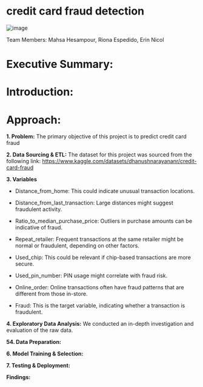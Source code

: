 # credit card fraud detection

![image](https://github.com/user-attachments/assets/32cce6b1-83bc-41da-8843-7e4f8510ce98)




Team Members: Mahsa Hesampour, Riona Espedido, Erin Nicol

# Executive Summary:


# Introduction:

# Approach:


**1. Problem:**
The primary objective of this project is to predict credit card fraud

**2. Data Sourcing & ETL:**
The dataset for this project was sourced from the following link:
https://www.kaggle.com/datasets/dhanushnarayananr/credit-card-fraud

**3. Variables**

- Distance_from_home: This could indicate unusual transaction locations.

- Distance_from_last_transaction: Large distances might suggest fraudulent activity.

- Ratio_to_median_purchase_price: Outliers in purchase amounts can be indicative of fraud.

- Repeat_retailer: Frequent transactions at the same retailer might be normal or fraudulent, depending on other factors.

- Used_chip: This could be relevant if chip-based transactions are more secure.

- Used_pin_number: PIN usage might correlate with fraud risk.

- Online_order: Online transactions often have fraud patterns that are different from those in-store.

- Fraud: This is the target variable, indicating whether a transaction is fraudulent.

**4. Exploratory Data Analysis:**
We conducted an in-depth investigation and evaluation of the raw data. 

**54. Data Preparation:**


**6. Model Training & Selection:**


**7. Testing & Deployment:**


**Findings:**



